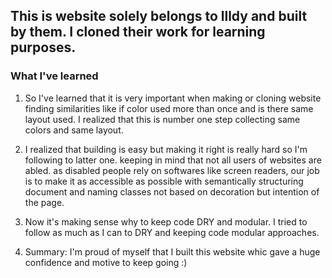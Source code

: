 ## This is website solely belongs to llldy and built by them. I cloned their work  for learning purposes.

### What I've learned
1. So I've learned that it is very important when making or cloning website finding similarities like if color used more than once and is there same layout used. I realized that this is number one step collecting same colors
and same layout.

2. I realized that building is easy but making it right is really hard so I'm following to latter one. keeping in mind that not all users of websites are abled. as disabled people rely on softwares like screen readers, our job is to make it as accessible as possible with semantically structuring document and naming classes not based on decoration but intention of the page.

3. Now it's making sense why to keep code DRY and modular. I tried to follow as much as I can to DRY and keeping code modular approaches. 

4. Summary: I'm proud of myself that I built this website whic gave a huge confidence and motive to keep going :)